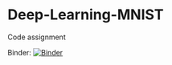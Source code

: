 # Deep-Learning-MNIST
Code assignment  

Binder:
[![Binder](https://mybinder.org/badge_logo.svg)](https://mybinder.org/v2/gh/a2ngerer/Deep-Learning-MNIST/main?labpath=https%3A%2F%2Fgithub.com%2Fa2ngerer%2FDeep-Learning-MNIST%2Fblob%2Fmain%2FProgrammentwurf.ipynb)
